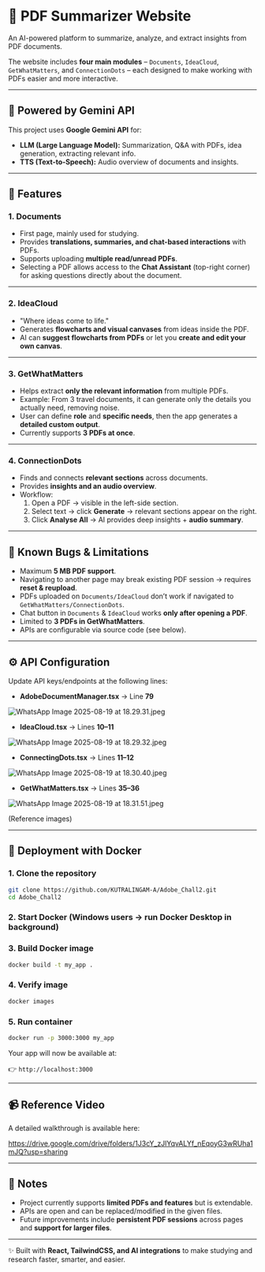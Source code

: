 # 📄 PDF Summarizer Website

An AI-powered platform to summarize, analyze, and extract insights from PDF documents.

The website includes **four main modules** – `Documents`, `IdeaCloud`, `GetWhatMatters`, and `ConnectionDots` – each designed to make working with PDFs easier and more interactive.

---

## 🤖 Powered by Gemini API

This project uses **Google Gemini API** for:

- **LLM (Large Language Model):** Summarization, Q&A with PDFs, idea generation, extracting relevant info.
- **TTS (Text-to-Speech):** Audio overview of documents and insights.

---

## 🚀 Features

### 1. **Documents**

- First page, mainly used for studying.
- Provides **translations, summaries, and chat-based interactions** with PDFs.
- Supports uploading **multiple read/unread PDFs**.
- Selecting a PDF allows access to the **Chat Assistant** (top-right corner) for asking questions directly about the document.

---

### 2. **IdeaCloud**

- "Where ideas come to life."
- Generates **flowcharts and visual canvases** from ideas inside the PDF.
- AI can **suggest flowcharts from PDFs** or let you **create and edit your own canvas**.

---

### 3. **GetWhatMatters**

- Helps extract **only the relevant information** from multiple PDFs.
- Example: From 3 travel documents, it can generate only the details you actually need, removing noise.
- User can define **role** and **specific needs**, then the app generates a **detailed custom output**.
- Currently supports **3 PDFs at once**.

---

### 4. **ConnectionDots**

- Finds and connects **relevant sections** across documents.
- Provides **insights and an audio overview**.
- Workflow:
    1. Open a PDF → visible in the left-side section.
    2. Select text → click **Generate** → relevant sections appear on the right.
    3. Click **Analyse All** → AI provides deep insights + **audio summary**.

---

## 🐞 Known Bugs & Limitations

- Maximum **5 MB PDF support**.
- Navigating to another page may break existing PDF session → requires **reset & reupload**.
- PDFs uploaded on `Documents/IdeaCloud` don’t work if navigated to `GetWhatMatters/ConnectionDots`.
- Chat button in `Documents` & `IdeaCloud` works **only after opening a PDF**.
- Limited to **3 PDFs in GetWhatMatters**.
- APIs are configurable via source code (see below).

---

## ⚙️ API Configuration

Update API keys/endpoints at the following lines:

- **AdobeDocumentManager.tsx** → Line **79**

![WhatsApp Image 2025-08-19 at 18.29.31.jpeg](attachment:80f1047d-fe70-4866-be94-43bd4897f65d:WhatsApp_Image_2025-08-19_at_18.29.31.jpeg)

- **IdeaCloud.tsx** → Lines **10–11**

![WhatsApp Image 2025-08-19 at 18.29.32.jpeg](attachment:1c8c42c2-35ca-47e1-80a9-4826989befe4:WhatsApp_Image_2025-08-19_at_18.29.32.jpeg)

- **ConnectingDots.tsx** → Lines **11–12**

![WhatsApp Image 2025-08-19 at 18.30.40.jpeg](attachment:136733dd-c3fd-4f1a-805f-6c013aa71401:WhatsApp_Image_2025-08-19_at_18.30.40.jpeg)

- **GetWhatMatters.tsx** → Lines **35–36**

![WhatsApp Image 2025-08-19 at 18.31.51.jpeg](attachment:d1a3d66c-b03b-4bbf-9210-8768188345cf:WhatsApp_Image_2025-08-19_at_18.31.51.jpeg)

(Reference images)

---

## 🐳 Deployment with Docker

### 1. Clone the repository

```bash
git clone https://github.com/KUTRALINGAM-A/Adobe_Chall2.git
cd Adobe_Chall2
```

### 2. Start Docker (Windows users → run Docker Desktop in background)

### 3. Build Docker image

```bash
docker build -t my_app .
```

### 4. Verify image

```bash
docker images
```

### 5. Run container

```bash
docker run -p 3000:3000 my_app
```

Your app will now be available at:

👉 `http://localhost:3000`

---

## 📹 Reference Video

A detailed walkthrough is available here:

https://drive.google.com/drive/folders/1J3cY_zJlYqvALYf_nEqoyG3wRUha1mJQ?usp=sharing

---

## 📌 Notes

- Project currently supports **limited PDFs and features** but is extendable.
- APIs are open and can be replaced/modified in the given files.
- Future improvements include **persistent PDF sessions** across pages and **support for larger files**.

---

✨ Built with **React, TailwindCSS, and AI integrations** to make studying and research faster, smarter, and easier.
